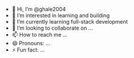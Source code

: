 - 👋 Hi, I’m @ghale2004
- 👀 I’m interested in learning and building
- 🌱 I’m currently learning full-stack development
- 💞️ I’m looking to collaborate on ...
- 📫 How to reach me ...
- 😄 Pronouns: ...
- ⚡ Fun fact: ...

<!---
ghale2004/ghale2004 is a ✨ special ✨ repository because its `README.md` (this file) appears on your GitHub profile.
You can click the Preview link to take a look at your changes.
--->
